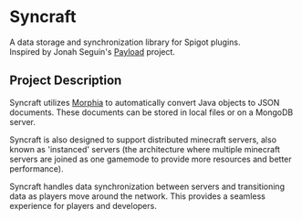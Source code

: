 # Syncraft
A data storage and synchronization library for Spigot plugins.  
Inspired by Jonah Seguin's [Payload](https://github.com/jonahseguin/Payload) project.

## Project Description
Syncraft utilizes [Morphia](https://github.com/MorphiaOrg/morphia) to automatically convert Java objects to JSON documents. These documents can be stored in local files or on a MongoDB server.

Syncraft is also designed to support distributed minecraft servers, also known as 'instanced' servers (the architecture where multiple minecraft servers are joined as one gamemode to provide more resources and better performance).  

Syncraft handles data synchronization between servers and transitioning data as players move around the network. This provides a seamless experience for players and developers.